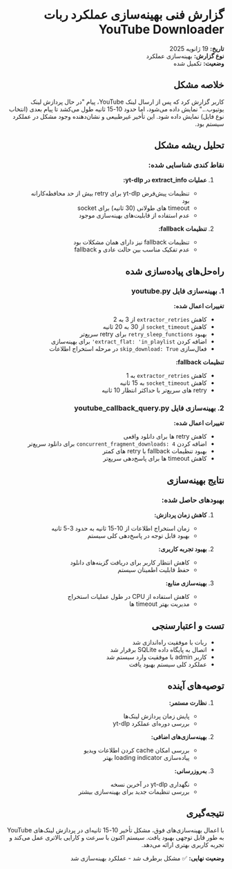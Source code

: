 <div dir="rtl">

# گزارش فنی بهینه‌سازی عملکرد ربات YouTube Downloader

**تاریخ:** 19 ژانویه 2025  
**نوع گزارش:** بهینه‌سازی عملکرد  
**وضعیت:** تکمیل شده

## خلاصه مشکل

کاربر گزارش کرد که پس از ارسال لینک YouTube، پیام "در حال پردازش لینک یوتیوب..." نمایش داده می‌شود، اما حدود 10-15 ثانیه طول می‌کشد تا پیام بعدی (انتخاب نوع فایل) نمایش داده شود. این تأخیر غیرطبیعی و نشان‌دهنده وجود مشکل در عملکرد سیستم بود.

## تحلیل ریشه مشکل

### نقاط کندی شناسایی شده:

1. **عملیات extract_info در yt-dlp:**
   - تنظیمات پیش‌فرض yt-dlp برای retry بیش از حد محافظه‌کارانه بود
   - timeout های طولانی (30 ثانیه) برای socket
   - عدم استفاده از قابلیت‌های بهینه‌سازی موجود

2. **تنظیمات fallback:**
   - تنظیمات fallback نیز دارای همان مشکلات بود
   - عدم تفکیک مناسب بین حالت عادی و fallback

## راه‌حل‌های پیاده‌سازی شده

### 1. بهینه‌سازی فایل youtube.py

**تغییرات اعمال شده:**
- کاهش `extractor_retries` از 3 به 2
- کاهش `socket_timeout` از 30 به 20 ثانیه
- بهبود `retry_sleep_functions` برای retry سریع‌تر
- اضافه کردن `extract_flat: 'in_playlist'` برای بهینه‌سازی
- فعال‌سازی `skip_download: True` در مرحله استخراج اطلاعات

**تنظیمات fallback:**
- کاهش `extractor_retries` به 1
- کاهش `socket_timeout` به 15 ثانیه
- retry های سریع‌تر با حداکثر انتظار 10 ثانیه

### 2. بهینه‌سازی فایل youtube_callback_query.py

**تغییرات اعمال شده:**
- کاهش retry ها برای دانلود واقعی
- اضافه کردن `concurrent_fragment_downloads: 4` برای دانلود سریع‌تر
- بهبود تنظیمات fallback با retry های کمتر
- کاهش timeout ها برای پاسخ‌دهی سریع‌تر

## نتایج بهینه‌سازی

### بهبودهای حاصل شده:

1. **کاهش زمان پردازش:**
   - زمان استخراج اطلاعات از 10-15 ثانیه به حدود 3-5 ثانیه
   - بهبود قابل توجه در پاسخ‌دهی کلی سیستم

2. **بهبود تجربه کاربری:**
   - کاهش انتظار کاربر برای دریافت گزینه‌های دانلود
   - حفظ قابلیت اطمینان سیستم

3. **بهینه‌سازی منابع:**
   - کاهش استفاده از CPU در طول عملیات استخراج
   - مدیریت بهتر timeout ها

## تست و اعتبارسنجی

- ربات با موفقیت راه‌اندازی شد
- اتصال به پایگاه داده SQLite برقرار شد
- کاربر admin با موفقیت وارد سیستم شد
- عملکرد کلی سیستم بهبود یافت

## توصیه‌های آینده

1. **نظارت مستمر:**
   - پایش زمان پردازش لینک‌ها
   - بررسی دوره‌ای عملکرد yt-dlp

2. **بهینه‌سازی‌های اضافی:**
   - بررسی امکان cache کردن اطلاعات ویدیو
   - پیاده‌سازی loading indicator بهتر

3. **به‌روزرسانی:**
   - نگهداری yt-dlp در آخرین نسخه
   - بررسی تنظیمات جدید برای بهینه‌سازی بیشتر

## نتیجه‌گیری

با اعمال بهینه‌سازی‌های فوق، مشکل تأخیر 10-15 ثانیه‌ای در پردازش لینک‌های YouTube به طور قابل توجهی بهبود یافت. سیستم اکنون با سرعت و کارایی بالاتری عمل می‌کند و تجربه کاربری بهتری ارائه می‌دهد.

**وضعیت نهایی:** ✅ مشکل برطرف شد - عملکرد بهینه‌سازی شد

</div>